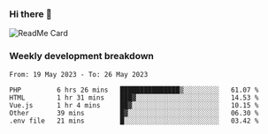 ### Hi there 👋

<!--
**itzcy/itzcy** is a ✨ _special_ ✨ repository because its `README.md` (this file) appears on your GitHub profile.

Here are some ideas to get you started:

- 🔭 I’m currently working on ...
- 🌱 I’m currently learning ...
- 👯 I’m looking to collaborate on ...
- 🤔 I’m looking for help with ...
- 💬 Ask me about ...
- 📫 How to reach me: ...
- 😄 Pronouns: ...
- ⚡ Fun fact: ...
-->
![ReadMe Card](https://github-readme-stats.vercel.app/api?username=itzcy&show_icons=true&title_color=2d3198&icon_color=797cb8&text_color=24292e&bg_color=f6f8fa)

### Weekly development breakdown
<!--START_SECTION:waka-->

```text
From: 19 May 2023 - To: 26 May 2023

PHP         6 hrs 26 mins   ███████████████▒░░░░░░░░░   61.07 %
HTML        1 hr 31 mins    ███▓░░░░░░░░░░░░░░░░░░░░░   14.53 %
Vue.js      1 hr 4 mins     ██▓░░░░░░░░░░░░░░░░░░░░░░   10.15 %
Other       39 mins         █▓░░░░░░░░░░░░░░░░░░░░░░░   06.30 %
.env file   21 mins         █░░░░░░░░░░░░░░░░░░░░░░░░   03.42 %
```

<!--END_SECTION:waka-->
